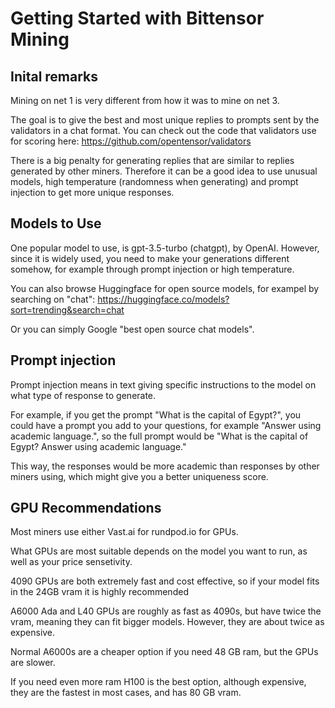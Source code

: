 # Getting Started with Bittensor Mining

## Inital remarks
Mining on net 1 is very different from how it was to mine on net 3.

The goal is to give the best and most unique replies to prompts sent by the validators in a chat format. You can check out the code that validators use for scoring here: https://github.com/opentensor/validators

There is a big penalty for generating replies that are similar to replies generated by other miners. Therefore it can be a good idea to use unusual models, high temperature (randomness when generating) and prompt injection to get more unique responses.


## Models to Use
One popular model to use, is gpt-3.5-turbo (chatgpt), by OpenAI. However, since it is widely used, you need to make your generations different somehow, for example through prompt injection or high temperature.

You can also browse Huggingface for open source models, for exampel by searching on "chat": https://huggingface.co/models?sort=trending&search=chat

Or you can simply Google "best open source chat models".

## Prompt injection
Prompt injection means in text giving specific instructions to the model on what type of response to generate.

For example, if you get the prompt "What is the capital of Egypt?", you could have a prompt you add to your questions, for example "Answer using academic language.", so the full prompt would be "What is the capital of Egypt? Answer using academic language."

This way, the responses would be more academic than responses by other miners using, which might give you a better uniqueness score.



## GPU Recommendations
Most miners use either Vast.ai for rundpod.io for GPUs.

What GPUs are most suitable depends on the model you want to run, as well as your price sensetivity.

4090 GPUs are both extremely fast and cost effective, so if your model fits in the 24GB vram it is highly recommended

A6000 Ada and L40 GPUs are roughly as fast as 4090s, but have twice the vram, meaning they can fit bigger models. However, they are about twice as expensive.

Normal A6000s are a cheaper option if you need 48 GB ram, but the GPUs are slower.

If you need even more ram H100 is the best option, although expensive, they are the fastest in most cases, and has 80 GB vram.
